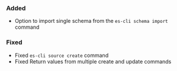 ### Added 
- Option to import single schema from the `es-cli schema import` command

### Fixed
- Fixed `es-cli source create` command
- Fixed Return values from multiple create and update commands
